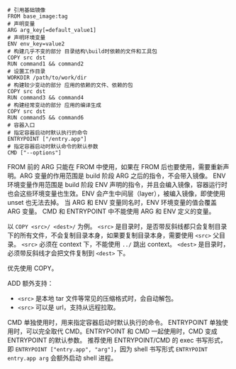 ```
# 引用基础镜像
FROM base_image:tag
# 声明变量
ARG arg_key[=default_value1]
# 声明环境变量
ENV env_key=value2
# 构建几乎不变的部分 目录结构\build时依赖的文件和工具包
COPY src dst
RUN command1 && command2
# 设置工作目录
WORKDIR /path/to/work/dir
# 构建较少变动的部分 应用的依赖的文件、依赖的包
COPY src dst
RUN command3 && command4
# 构建经常变动的部分 应用的编译生成
COPY src dst
RUN command5 && command6
# 容器入口
# 指定容器启动时默认执行的命令
ENTRYPOINT ["/entry.app"]
# 指定容器启动时默认命令的默认参数  
CMD ["--options"]
```

FROM 前的 ARG 只能在 FROM 中使用，如果在 FROM 后也要使用，需要重新声明。ARG 变量的作用范围是 build 阶段 ARG 之后的指令，不会带入镜像。
ENV 环境变量作用范围是 build 阶段 ENV 声明的指令，并且会编入镜像，容器运行时也会这些环境变量也生效。ENV 会产生中间层（layer），被编入镜像，即使使用 unset 也无法去掉。
当 ARG 和 ENV 变量同名时，ENV 环境变量的值会覆盖 ARG 变量。
CMD 和 ENTRYPOINT 中不能使用 ARG 和 ENV 定义的变量。

以 `COPY <src>/ <dest>/` 为例。
`<src>` 是目录时，是否带反斜线都只会复制目录下的所有文件，不会复制目录本身，如果要复制目录本身，需要使用 `<src>` 父目录。
`<src>` 必须在 context 下，不能使用 `../` 跳出 context。
`<dest>` 是目录时，必须带反斜线才会把文件复制到 `<dest>` 下。

优先使用 COPY。

ADD 额外支持：

- `<src>` 是本地 tar 文件等常见的压缩格式时，会自动解包。
- `<src>` 可以是 url，支持从远程拉取。

CMD 单独使用时，用来指定容器启动时默认执行的命令。
ENTRYPOINT 单独使用时，可以完全取代 CMD。ENTRYPOINT 和 CMD 一起使用时，CMD 变成 ENTRYPOINT 的默认参数。
推荐使用 ENTRYPOINT/CMD 的 exec 书写形式，即 `ENTRYPOINT ["entry.app", "arg"]`，因为 shell 书写形式 `ENTRYPOINT entry.app arg` 会额外启动 shell 进程。

